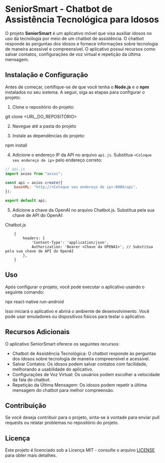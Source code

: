 # SeniorSmart - Chatbot de Assistência Tecnológica para Idosos

O projeto **SeniorSmart** é um aplicativo móvel que visa auxiliar idosos no uso da tecnologia por meio de um chatbot de assistência. O chatbot responde às perguntas dos idosos e fornece informações sobre tecnologia de maneira acessível e compreensível. O aplicativo possui recursos como salvar contatos, configurações de voz virtual e repetição da última mensagem.

## Instalação e Configuração

Antes de começar, certifique-se de que você tenha o **Node.js** e o **npm** instalados no seu sistema. A seguir, siga as etapas para configurar o projeto:

1. Clone o repositório do projeto:

git clone <URL_DO_REPOSITÓRIO>

2. Navegue até a pasta do projeto

3. Instale as dependências do projeto:

npm install

4. Adicione o endereço IP da API no arquivo `api.js`. Substitua `<Coloque seu endereço de ip>` pelo endereço correto:

```javascript
// api.js
import axios from "axios";

const api = axios.create({
    baseURL: "http://<Coloque seu endereço de ip>:8080/api",
});

export default api;
```

5. Adicione a chave da OpenAI no arquivo Chatbot.js. Substitua <Chave da OPENAI> pela sua chave de API do OpenAI:

Chatbot.js
```
    {
        headers: {
            'Content-Type': 'application/json',
            Authorization: 'Bearer <Chave da OPENAI>', // Substitua pela sua chave de API do OpenAI
        },
    }
```

## Uso

Após configurar o projeto, você pode executar o aplicativo usando o seguinte comando:

npx react-native run-android

Isso iniciará o aplicativo e abrirá o ambiente de desenvolvimento. Você pode usar emuladores ou dispositivos físicos para testar o aplicativo.

## Recursos Adicionais

O aplicativo SeniorSmart oferece os seguintes recursos:

- Chatbot de Assistência Tecnológica: O chatbot responde às perguntas dos idosos sobre tecnologia de maneira compreensível e acessível.
- Salvar Contatos: Os idosos podem salvar contatos com facilidade, melhorando a usabilidade do aplicativo.
- Configurações de Voz Virtual: Os usuários podem escolher a velocidade da fala do chatbot.
- Repetição da Última Mensagem: Os idosos podem repetir a última mensagem do chatbot para melhor compreensão.

## Contribuição

Se você deseja contribuir para o projeto, sinta-se à vontade para enviar pull requests ou relatar problemas no repositório do projeto.

## Licença

Este projeto é licenciado sob a Licença MIT - consulte o arquivo [LICENSE](./LICENSE) para obter mais detalhes.